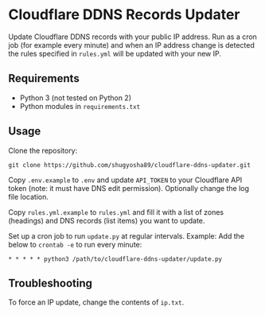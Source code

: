 # Cloudflare DDNS Records Updater
Update Cloudflare DDNS records with your public IP address.
Run as a cron job (for example every minute) and when an IP address change is detected the rules specified in `rules.yml` will be updated with your new IP.

## Requirements
* Python 3 (not tested on Python 2)
* Python modules in `requirements.txt`

## Usage
Clone the repository:
```
git clone https://github.com/shugyosha89/cloudflare-ddns-updater.git
```

Copy `.env.example` to `.env` and update `API_TOKEN` to your Cloudflare API token (note: it must have DNS edit permission).
Optionally change the log file location.

Copy `rules.yml.example` to `rules.yml` and fill it with a list of zones (headings) and DNS records (list items) you want to update.

Set up a cron job to run `update.py` at regular intervals.
Example: Add the below to `crontab -e` to run every minute:
```
* * * * * python3 /path/to/cloudflare-ddns-updater/update.py
```

## Troubleshooting
To force an IP update, change the contents of `ip.txt`.

